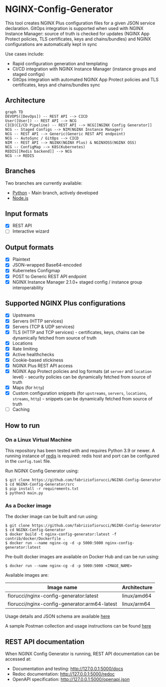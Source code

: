 # NGINX-Config-Generator

This tool creates NGINX Plus configuration files for a given JSON service declaration.
GitOps integration is supported when used with NGINX Instance Manager: source of truth is checked for updates (NGINX App Protect policies, TLS certificates, keys and chains/bundles) and NGINX configurations are automatically kept in sync

Use cases include:

- Rapid configuration generation and templating
- CI/CD integration with NGINX Instance Manager (instance groups and staged configs)
- GitOps integration with automated NGINX App Protect policies and TLS certificates, keys and chains/bundles sync

## Architecture

```mermaid
graph TD
DEVOPS([DevOps]) -- REST API --> CICD
User([User]) -- REST API --> NCG
CICD(CI/CD Pipeline) -- REST API --> NCG[[NGINX Config Generator]]
NCG -- Staged Configs --> NIM(NGINX Instance Manager)
NCG -- REST API --> Generic(Generic REST API endpoint)
NCG -- AutoSync / GitOps --> CICD
NIM -- REST API --> NGINX(NGINX Plus) & NGINXOSS(NGINX OSS)
NCG -- ConfigMap --> K8S(Kubernetes)
REDIS[[Redis backend]] --> NCG
NCG --> REDIS
```

## Branches

Two branches are currently available:

- [Python](https://github.com/fabriziofiorucci/NGINX-Config-Generator/tree/main) - Main branch, actively developed
- [Node.js](https://github.com/fabriziofiorucci/NGINX-Config-Generator/tree/nodejs)

## Input formats

- [X] REST API
- [ ] Interactive wizard

## Output formats

- [X] Plaintext
- [X] JSON-wrapped Base64-encoded
- [X] Kubernetes Configmap
- [X] POST to Generic REST API endpoint
- [X] NGINX Instance Manager 2.1.0+ staged config / instance group interoperability
  
## Supported NGINX Plus configurations

- [X] Upstreams
- [X] Servers (HTTP services)
- [X] Servers (TCP & UDP services)
- [X] TLS (HTTP and TCP services) - certificates, keys, chains can be dynamically fetched from source of truth
- [X] Locations
- [X] Rate limiting
- [X] Active healthchecks
- [X] Cookie-based stickiness
- [X] NGINX Plus REST API access
- [X] NGINX App Protect policies and log formats (at `server` and `location` level) - security policies can be dynamically fetched from source of truth
- [X] Maps (for `http`)
- [X] Custom configuration snippets (for `upstreams`, `servers`, `locations`, `streams`, `http`) - snippets can be dynamically fetched from source of truth
- [ ] Caching

## How to run

### On a Linux Virtual Machine

This repository has been tested with and requires Python 3.9 or newer.
A running instance of [redis](https://redis.io/) is required: redis host and port can be configured in the `config.toml` file.

Run NGINX Config Generator using:

```
$ git clone https://github.com/fabriziofiorucci/NGINX-Config-Generator
$ cd NGINX-Config-Generator/src
$ pip install -r requirements.txt
$ python3 main.py
```

### As a Docker image

The docker image can be built and run using:

```
$ git clone https://github.com/fabriziofiorucci/NGINX-Config-Generator
$ cd NGINX-Config-Generator
$ docker build -t nginx-config-generator:latest -f contrib/docker/Dockerfile .
$ docker run --name nginx-cg -d -p 5000:5000 nginx-config-generator:latest
```

Pre-built docker images are available on Docker Hub and can be run using:

```
$ docker run --name nginx-cg -d -p 5000:5000 <IMAGE_NAME>
```

Available images are:

| Image name                                    | Architecture |
| --------------------------------------------- |--------------|
| fiorucci/nginx-config-generator:latest        | linux/amd64  |
| fiorucci/nginx-config-generator:arm64-latest  | linux/arm64  |

Usage details and JSON schema are available [here](/USAGE.md)

A sample Postman collection and usage instructions can be found [here](/postman)

## REST API documentation

When NGINX Config Generator is running, REST API documentation can be accessed at:

- Documentation and testing: http://127.0.0.1:5000/docs
- Redoc documentation: http://127.0.0.1:5000/redoc
- OpenAPI specification: http://127.0.0.1:5000/openapi.json
